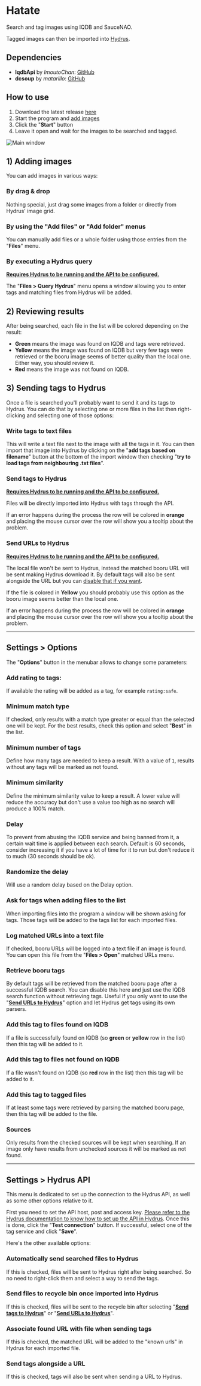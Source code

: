 # Hatate
Search and tag images using IQDB and SauceNAO.

Tagged images can then be imported into [Hydrus](https://github.com/hydrusnetwork/hydrus).

## Dependencies
* **IqdbApi** by _ImoutoChan_:
[GitHub](https://github.com/ImoutoChan/IqdbApi)
* **dcsoup** by _matarillo_:
[GitHub](https://github.com/matarillo/dcsoup)

## How to use

1. Download the latest release [here](https://github.com/nostrenz/hatate-iqdb-tagger/releases)
2. Start the program and [add images](#Adding-images)
3. Click the "**Start**" button
4. Leave it open and wait for the images to be searched and tagged.

![Main window](https://raw.githubusercontent.com/nostrenz/hatate-iqdb-tagger/master/screenshots/window.png)

## 1) Adding images

You can add images in various ways:

### By drag & drop

Nothing special, just drag some images from a folder or directly from Hydrus' image grid.

### By using the "Add files" or "Add folder" menus

You can manually add files or a whole folder using those entries from the "**Files**" menu.

### By executing a Hydrus query

[**Requires Hydrus to be running and the API to be configured.**](#Settings->-Hydrus-API)

The "**Files > Query Hydrus**" menu opens a window allowing you to enter tags and matching files from Hydrus will be added.

## 2) Reviewing results

After being searched, each file in the list will be colored depending on the result:

- **Green** means the image was found on IQDB and tags were retrieved.
- **Yellow** means the image was found on IQDB but very few tags were retrieved or the booru image seems of better quality than the local one. Either way, you should review it.
- **Red** means the image was not found on IQDB.

## 3) Sending tags to Hydrus

Once a file is searched you'll probably want to send it and its tags to Hydrus.
You can do that by selecting one or more files in the list then right-clicking and selecting one of those options:

### Write tags to text files

This will write a text file next to the image with all the tags in it. You can then import that image into Hydrus by clicking on the "**add tags based on filename**" button at the bottom of the import window then checking "**try to load tags from neighbouring .txt files**".

### Send tags to Hydrus

[**Requires Hydrus to be running and the API to be configured.**](#Settings->-Hydrus-API)

Files will be directly imported into Hydrus with tags through the API.

If an error happens during the process the row will be colored in **orange** and placing the mouse cursor over the row will show you a tooltip about the problem.

### Send URLs to Hydrus

[**Requires Hydrus to be running and the API to be configured.**](#Settings->-Hydrus-API)

The local file won't be sent to Hydrus, instead the matched booru URL will be sent making Hydrus download it.
By default tags will also be sent alongside the URL but you can [disable that if you want](#Send-tags-alonside-a-URL).

If the file is colored in **Yellow** you should probably use this option as the booru image seems better than the local one.

If an error happens during the process the row will be colored in **orange** and placing the mouse cursor over the row will show you a tooltip about the problem.

---

## Settings > Options

The "**Options**" button in the menubar allows to change some parameters:

### Add rating to tags:

If available the rating will be added as a tag, for example `rating:safe`.

### Minimum match type

If checked, only results with a match type greater or equal than the selected one will be kept.
For the best results, check this option and select "**Best**" in the list.

### Minimum number of tags

Define how many tags are needed to keep a result. With a value of `1`, results without any tags will be marked as not found.

### Minimum similarity

Define the minimum similarity value to keep a result. A lower value will reduce the accuracy but don't use a value too high as no search will produce a 100% match.

### Delay

To prevent from abusing the IQDB service and being banned from it, a certain wait time is applied between each search.
Default is 60 seconds, consider increasing it if you have a lot of time for it to run but don't reduce it to much (30 seconds should be ok).

### Randomize the delay

Will use a random delay based on the Delay option.

### Ask for tags when adding files to the list

When importing files into the program a window will be shown asking for tags.
Those tags will be added to the tags list for each imported files.

### Log matched URLs into a text file

If checked, booru URLs will be logged into a text file if an image is found.
You can open this file from the "**Files > Open**" matched URLs menu.

### Retrieve booru tags

By default tags will be retrieved from the matched booru page after a successful IQDB search.
You can disable this here and just use the IQDB search function without retrieving tags.
Useful if you only want to use the "[**Send URLs to Hydrus**](#Send-URLs-to-Hydrus)" option and let Hydrus get tags using its own parsers.

### Add this tag to files found on IQDB

If a file is successfully found on IQDB (so **green** or **yellow** row in the list) then this tag will be added to it.

### Add this tag to files not found on IQDB

If a file wasn't found on IQDB (so **red** row in the list) then this tag will be added to it.

### Add this tag to tagged files

If at least some tags were retrieved by parsing the matched booru page, then this tag will be added to the file.

### Sources

Only results from the checked sources will be kept when searching.
If an image only have results from unchecked sources it will be marked as not found.

---

## Settings > Hydrus API

This menu is dedicated to set up the connection to the Hydrus API, as well as some other options relative to it.

First you need to set the API host, post and access key.
[Please refer to the Hydrus documentation to know how to set up the API in Hydrus](http://hydrusnetwork.github.io/hydrus/help/client_api.html).
Once this is done, click the "**Test connection**" button. If successful, select one of the tag service and click "**Save**".

Here's the other available options:

### Automatically send searched files to Hydrus

If this is checked, files will be sent to Hydrus right after being searched. So no need to right-click them and select a way to send the tags.

### Send files to recycle bin once imported into Hydrus

If this is checked, files will be sent to the recycle bin after selecting "[**Send tags to Hydrus**](#Send-tags-to-Hydrus)" or "[**Send URLs to Hydrus**](#Send-URLs-to-Hydrus)".

### Associate found URL with file when sending tags

If this is checked, the matched URL will be added to the "known urls" in Hydrus for each imported file.

### Send tags alongside a URL

If this is checked, tags will also be sent when sending a URL to Hydrus.
